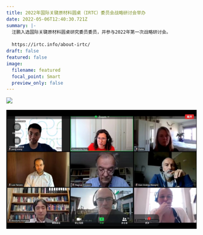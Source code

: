 ```yaml
---
title: 2022年国际关键原材料圆桌（IRTC）委员会战略研讨会举办
date: 2022-05-06T12:40:30.721Z
summary: |-
  汪鹏入选国际关键原材料圆桌研究委员委员，并参与2022年第一次战略研讨会。

  https://irtc.info/about-irtc/
draft: false
featured: false
image:
  filename: featured
  focal_point: Smart
  preview_only: false
---
```

<!--StartFragment-->

![](https://irtc.info/wp-content/uploads/2020/01/Bild1.png)

<!--EndFragment-->

![](微信图片_20220506204654.jpg)